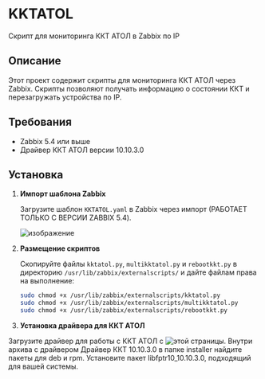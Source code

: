# KKTATOL

Скрипт для мониторинга ККТ АТОЛ в Zabbix по IP

## Описание

Этот проект содержит скрипты для мониторинга ККТ АТОЛ через Zabbix. Скрипты позволяют получать информацию о состоянии ККТ и перезагружать устройства по IP.

## Требования

- Zabbix 5.4 или выше
- Драйвер ККТ АТОЛ версии 10.10.3.0

## Установка

1. **Импорт шаблона Zabbix**

   Загрузите шаблон `KKTATOL.yaml` в Zabbix через импорт (РАБОТАЕТ ТОЛЬКО С ВЕРСИИ ZABBIX 5.4).

   ![изображение](https://github.com/shendr404/KKTATOL/assets/143122797/7735892f-7420-4cd6-8f75-2e2340ef21e2)

2. **Размещение скриптов**

   Скопируйте файлы `kktatol.py`, `multikktatol.py` и `rebootkkt.py` в директорию `/usr/lib/zabbix/externalscripts/` и дайте файлам права на выполнение:

   ```bash
   sudo chmod +x /usr/lib/zabbix/externalscripts/kktatol.py
   sudo chmod +x /usr/lib/zabbix/externalscripts/multikktatol.py
   sudo chmod +x /usr/lib/zabbix/externalscripts/rebootkkt.py

3. **Установка драйвера для ККТ АТОЛ**

Загрузите драйвер для работы с ККТ АТОЛ с ![этой страницы](https://fs.atol.ru/SitePages/%D0%A6%D0%B5%D0%BD%D1%82%D1%80%20%D0%B7%D0%B0%D0%B3%D1%80%D1%83%D0%B7%D0%BA%D0%B8.aspx). Внутри архива с драйвером Драйвер ККТ 10.10.3.0 в папке installer найдите пакеты для deb и rpm. Установите пакет libfptr10_10.10.3.0, подходящий для вашей системы.
